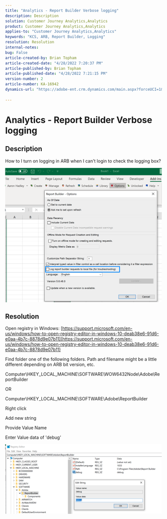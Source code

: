 ```yaml
---
title: "Analytics - Report Builder Verbose logging"
description: Description
solution: Customer Journey Analytics,Analytics
product: Customer Journey Analytics,Analytics
applies-to: "Customer Journey Analytics,Analytics"
keywords: "KCS, ARB, Report Builder, Logging"
resolution: Resolution
internal-notes: 
bug: False
article-created-by: Brian Topham
article-created-date: "4/28/2022 7:20:37 PM"
article-published-by: Brian Topham
article-published-date: "4/28/2022 7:21:15 PM"
version-number: 2
article-number: KA-16942
dynamics-url: "https://adobe-ent.crm.dynamics.com/main.aspx?forceUCI=1&pagetype=entityrecord&etn=knowledgearticle&id=26414a44-28c7-ec11-a7b6-0022480a1b03"

---
```

# Analytics - Report Builder Verbose logging

## Description


How to I turn on logging in ARB when I can't login to check the logging box?

![](assets/___27414a44-28c7-ec11-a7b6-0022480a1b03___.png)


## Resolution




Open registry in Windows: [https://support.microsoft.com/en-us/windows/how-to-open-registry-editor-in-windows-10-deab38e6-91d6-e0aa-4b7c-8878d9e07b11](https://support.microsoft.com/en-us/windows/how-to-open-registry-editor-in-windows-10-deab38e6-91d6-e0aa-4b7c-8878d9e07b11)

Find folder one of the following folders. Path and filename might be a little different depending on ARB bit version, etc.

Computer\HKEY_LOCAL_MACHINE\SOFTWARE\WOW6432Node\Adobe\ReportBuilder

OR

Computer\HKEY_LOCAL_MACHINE\SOFTWARE\Adobe\ReportBuilder

Right click

Add new string

Provide Value Name

Enter Value data of 'debug'

![](assets/066ee289-0b9e-eb11-b1ac-000d3a3684a8.png)
